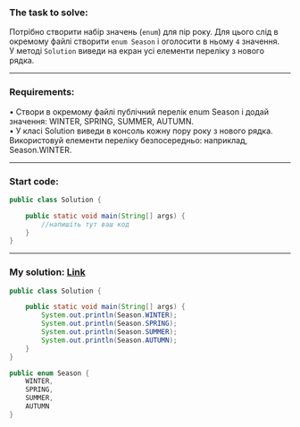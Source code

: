 ### **The task to solve:**  

Потрібно створити набір значень (`enum`) для пір року. Для цього слід в окремому файлі створити `enum Season` і оголосити в ньому `4` значення.  
У методі `Solution` виведи на екран усі елементи переліку з нового рядка.

---

### **Requirements:**  

• Створи в окремому файлі публічний перелік enum Season і додай значення: WINTER, SPRING, SUMMER, AUTUMN.  
• У класі Solution виведи в консоль кожну пору року з нового рядка. Використовуй елементи переліку безпосередньо: наприклад, Season.WINTER.  

---

### **Start code:**  

```java
public class Solution {

    public static void main(String[] args) {
        //напишіть тут ваш код
    }
}
```

---

### **My solution: [Link](./src/)**  

```java
public class Solution {

    public static void main(String[] args) {
        System.out.println(Season.WINTER);
        System.out.println(Season.SPRING);
        System.out.println(Season.SUMMER);
        System.out.println(Season.AUTUMN);
    }
}
```

```java
public enum Season {
    WINTER, 
    SPRING, 
    SUMMER, 
    AUTUMN
}
```
